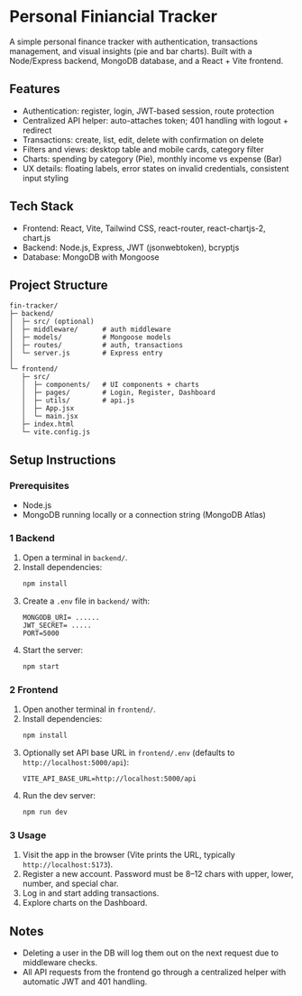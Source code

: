 # Personal Finiancial Tracker

A simple personal finance tracker with authentication, transactions management, and visual insights (pie and bar charts). Built with a Node/Express backend, MongoDB database, and a React + Vite frontend.

## Features
- Authentication: register, login, JWT-based session, route protection
- Centralized API helper: auto-attaches token; 401 handling with logout + redirect
- Transactions: create, list, edit, delete with confirmation on delete
- Filters and views: desktop table and mobile cards, category filter
- Charts: spending by category (Pie), monthly income vs expense (Bar)
- UX details: floating labels, error states on invalid credentials, consistent input styling

## Tech Stack
- Frontend: React, Vite, Tailwind CSS, react-router, react-chartjs-2, chart.js
- Backend: Node.js, Express, JWT (jsonwebtoken), bcryptjs
- Database: MongoDB with Mongoose

## Project Structure
```
fin-tracker/
├─ backend/
│  ├─ src/ (optional)
│  ├─ middleware/      # auth middleware
│  ├─ models/          # Mongoose models
│  ├─ routes/          # auth, transactions
│  └─ server.js        # Express entry
│
└─ frontend/
   ├─ src/
   │  ├─ components/   # UI components + charts
   │  ├─ pages/        # Login, Register, Dashboard
   │  ├─ utils/        # api.js
   │  ├─ App.jsx
   │  └─ main.jsx
   ├─ index.html
   └─ vite.config.js
```

## Setup Instructions

### Prerequisites
- Node.js 
- MongoDB running locally or a connection string (MongoDB Atlas)

### 1 Backend
1. Open a terminal in `backend/`.
2. Install dependencies:
   ```bash
   npm install
   ```
3. Create a `.env` file in `backend/` with:
   ```env
   MONGODB_URI= ......
   JWT_SECRET= .....
   PORT=5000
   ```
4. Start the server:
   ```bash
   npm start
   ```

### 2 Frontend
1. Open another terminal in `frontend/`.
2. Install dependencies:
   ```bash
   npm install
   ```
3. Optionally set API base URL in `frontend/.env` (defaults to `http://localhost:5000/api`):
   ```env
   VITE_API_BASE_URL=http://localhost:5000/api
   ```
4. Run the dev server:
   ```bash
   npm run dev
   ```

### 3 Usage
1. Visit the app in the browser (Vite prints the URL, typically `http://localhost:5173`).
2. Register a new account. Password must be 8–12 chars with upper, lower, number, and special char.
3. Log in and start adding transactions.
4. Explore charts on the Dashboard.

## Notes
- Deleting a user in the DB will log them out on the next request due to middleware checks.
- All API requests from the frontend go through a centralized helper with automatic JWT and 401 handling.


